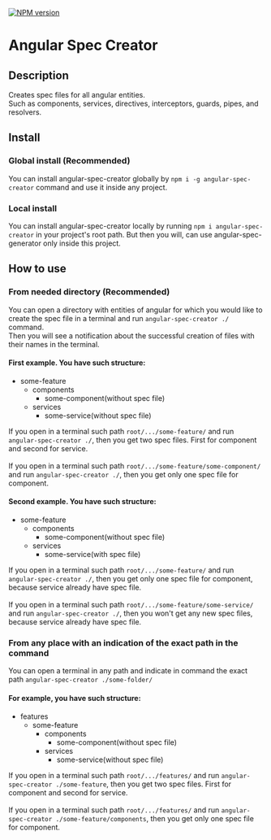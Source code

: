 [![NPM version](https://badge.fury.io/js/angular-spec-creator.svg)](http://badge.fury.io/js/angular-spec-creator)

# Angular Spec Creator

## Description

Creates spec files for all angular entities.<br>
Such as components, services, directives, interceptors, guards, pipes, and resolvers.

## Install

### Global install (Recommended)
You can install angular-spec-creator globally by `npm i -g angular-spec-creator` command and use it inside any project.

### Local install
You can install angular-spec-creator locally by running `npm i angular-spec-creator` in your project's root path. But then you will, can use angular-spec-generator only inside this project.

## How to use

### From needed directory (Recommended)
You can open a directory with entities of angular for which you would like to create the spec file in a terminal and run `angular-spec-creator ./` command.<br>
Then you will see a notification about the successful creation of files with their names in the terminal.

#### First example. You have such structure:
- some-feature
  - components
    - some-component(without spec file)
  - services
    - some-service(without spec file)

If you open in a terminal such path `root/.../some-feature/` and run `angular-spec-creator ./`, then you get two spec files. First for component and second for service.
<br><br>
If you open in a terminal such path `root/.../some-feature/some-component/` and run `angular-spec-creator ./`, then you get only one spec file for component.

#### Second example. You have such structure:
- some-feature
  - components
    - some-component(without spec file)
  - services
    - some-service(with spec file)

If you open in a terminal such path `root/.../some-feature/` and run `angular-spec-creator ./`, then you get only one spec file for component, because service already have spec file.
<br><br>
If you open in a terminal such path `root/.../some-feature/some-service/` and run `angular-spec-creator ./`, then you won't get any new spec files, because service already have spec file.

### From any place with an indication of the exact path in the command
You can open a terminal in any path and indicate in command the exact path `angular-spec-creator ./some-folder/`

#### For example, you have such structure:
- features
  - some-feature
    - components
      - some-component(without spec file)
    - services
      - some-service(without spec file)

If you open in a terminal such path `root/.../features/` and run `angular-spec-creator ./some-feature`, then you get two spec files. First for component and second for service.
<br><br>
If you open in a terminal such path `root/.../features/` and run `angular-spec-creator ./some-feature/components`, then you get only one spec file for component.

